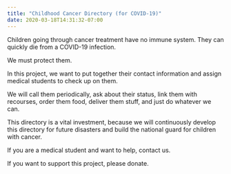 ```yaml
---
title: "Childhood Cancer Directory (for COVID-19)"
date: 2020-03-18T14:31:32-07:00
---
```


Children going through cancer treatment have no immune system. They can quickly die from a COVID-19 infection.

We must protect them.

In this project, we want to put together their contact information and assign medical students to check up on them.

We will call them periodically, ask about their status, link them with recourses, order them food, deliver them stuff, and just do whatever we can.

This directory is a vital investment, because we will continuously develop this directory for future disasters and build the national guard for children with cancer.

If you are a medical student and want to help, contact us.

If you want to support this project, please donate.
